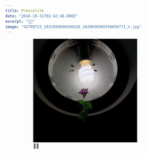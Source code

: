 ```yaml
---
title: Prescolite
date: "2018-10-31T01:42:48.000Z"
excerpt: "🌸💡"
image: "42789723_1931050890266428_3420030369358856771_n.jpg"
---
```


<div style="max-width: 408px; margin: 0 auto"><figure>
<img src="42789723_1931050890266428_3420030369358856771_n.jpg"
     alt="prescolite" /><br />
<figcaption style="font-style: normal">
 🌸💡
</figcaption>
</figure></div>